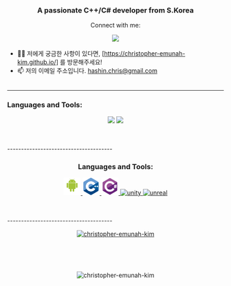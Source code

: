 <!--
**Christopher-Emunah-Kim/Christopher-Emunah-Kim** is a ✨ _special_ ✨ repository because its `README.md` (this file) appears on your GitHub profile.

Here are some ideas to get you started:

- 🔭 I’m currently working on ...
- 🌱 I’m currently learning ...
- 👯 I’m looking to collaborate on ...
- 🤔 I’m looking for help with ...
- 💬 Ask me about ...
- 📫 How to reach me: ...
- 😄 Pronouns: ...
- ⚡ Fun fact: ...
-->
<h3 align="center">A passionate C++/C# developer from S.Korea</h3>

<p align="center">Connect with me:</h3>


<p align="center">
  <img src="https://capsule-render.vercel.app/api?type=waving&height=260&color=gradient&text=I%20am%20Christopher%20Kim%20:)&reversal=false&section=header&textBg=false&fontAlignY=42&descAlign=39" />
  
</p>

- 👨‍💻 저에게 궁금한 사항이 있다면, [https://christopher-emunah-kim.github.io/] 를 방문해주세요!
- 📫 저의 이메일 주소입니다. hashin.chris@gmail.com
<br/><br/>
--------------------------------------

<h3 align="left">Languages and Tools:</h3>

<p align="center">
<img src="https://github-readme-stats.vercel.app/api?username=Christopher-Emunah-Kim">  
<img src="https://github-readme-stats.vercel.app/api/top-langs/?username=Christopher-Emunah-Kim&layout=compact">
</p>
<br/><br/>
--------------------------------------

<h3 align="center">Languages and Tools:</h3>
<p align="center"> <a href="https://developer.android.com" target="_blank" rel="noreferrer"> <img src="https://raw.githubusercontent.com/devicons/devicon/master/icons/android/android-original-wordmark.svg" alt="android" width="40" height="40"/> </a> <a href="https://www.w3schools.com/cpp/" target="_blank" rel="noreferrer"> <img src="https://raw.githubusercontent.com/devicons/devicon/master/icons/cplusplus/cplusplus-original.svg" alt="cplusplus" width="40" height="40"/> </a> <a href="https://www.w3schools.com/cs/" target="_blank" rel="noreferrer"> <img src="https://raw.githubusercontent.com/devicons/devicon/master/icons/csharp/csharp-original.svg" alt="csharp" width="40" height="40"/> </a> <a href="https://unity.com/" target="_blank" rel="noreferrer"> <img src="https://www.vectorlogo.zone/logos/unity3d/unity3d-icon.svg" alt="unity" width="40" height="40"/> </a> <a href="https://unrealengine.com/" target="_blank" rel="noreferrer"> <img src="https://raw.githubusercontent.com/kenangundogan/fontisto/036b7eca71aab1bef8e6a0518f7329f13ed62f6b/icons/svg/brand/unreal-engine.svg" alt="unreal" width="40" height="40"/> </a> </p>
<p align="center">
</p
<p align="center">
</p>
<br/><br/>
--------------------------------------

<p align="center"> <a href="https://github.com/ryo-ma/github-profile-trophy"><img src="https://github-profile-trophy.vercel.app/?username=christopher-emunah-kim" alt="christopher-emunah-kim" /></a> </p>

<br/><br/><br/>



            

<p align="center"> <img src="https://komarev.com/ghpvc/?username=christopher-emunah-kim&label=Profile%20views&color=0e75b6&style=flat" alt="christopher-emunah-kim" /> </p>
